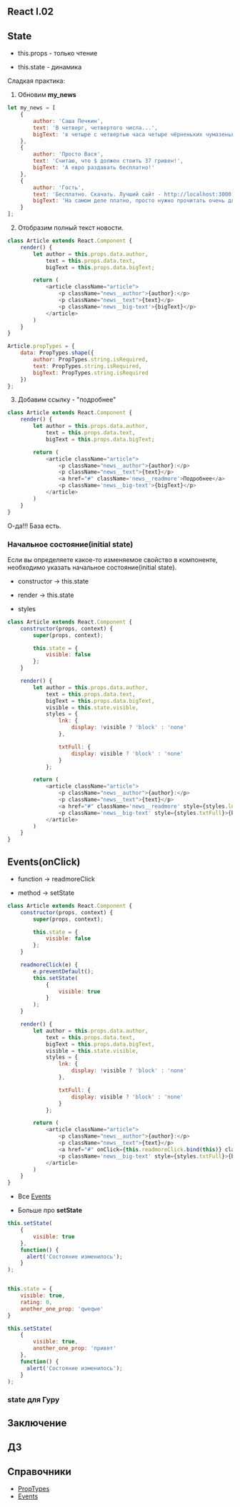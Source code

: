 ## React l.02
 
## State

- this.props - только чтение

- this.state - динамика

Сладкая практика:

1. Обновим **my_news**
```js
let my_news = [
    {
        author: 'Саша Печкин',
        text: 'В четверг, четвертого числа...',
        bigText: 'в четыре с четвертью часа четыре чёрненьких чумазеньких чертёнка чертили чёрными чернилами чертёж.'
    },
    {
        author: 'Просто Вася',
        text: 'Считаю, что $ должен стоить 37 гривен!',
        bigText: 'А евро раздавать бесплатно!'
    },
    {
        author: 'Гость',
        text: 'Бесплатно. Скачать. Лучший сайт - http://localhost:3000',
        bigText: 'На самом деле платно, просто нужно прочитать очень длинное лицензионное соглашение'
    }
];
```
2. Отобразим полный текст новости.
```js
class Article extends React.Component {
    render() {
        let author = this.props.data.author,
            text = this.props.data.text,
            bigText = this.props.data.bigText;

        return (
            <article className="article">
                <p className="news__author">{author}:</p>
                <p className="news__text">{text}</p>
                <p className='news__big-text'>{bigText}</p>
            </article>
        )
    }
}

Article.propTypes = {
    data: PropTypes.shape({
        author: PropTypes.string.isRequired,
        text: PropTypes.string.isRequired,
        bigText: PropTypes.string.isRequired
    })
};
```
3. Добавим ссылку - "подробнее"
```js
class Article extends React.Component {
    render() {
        let author = this.props.data.author,
            text = this.props.data.text,
            bigText = this.props.data.bigText;

        return (
            <article className="article">
                <p className="news__author">{author}:</p>
                <p className="news__text">{text}</p>
                <a href="#" className='news__readmore'>Подробнее</a>
                <p className='news__big-text'>{bigText}</p>
            </article>
        )
    }
}
```

О-да!!! База есть.

### Начальное состояние(initial state)

Если вы определяете какое-то изменяемое свойство в компоненте, необходимо указать начальное состояние(initial state).

- constructor -> this.state

- render -> this.state

- styles


```js
class Article extends React.Component {
    constructor(props, context) {
        super(props, context);

        this.state = {
            visible: false
        };
    }

    render() {
        let author = this.props.data.author,
            text = this.props.data.text,
            bigText = this.props.data.bigText,
            visible = this.state.visible,
            styles = {
                lnk: {
                    display: !visible ? 'block' : 'none'
                },

                txtFull: {
                    display: visible ? 'block' : 'none'
                }
            };

        return (
            <article className="article">
                <p className="news__author">{author}:</p>
                <p className="news__text">{text}</p>
                <a href="#" className='news__readmore' style={styles.lnk}>Подробнее</a>
                <p className='news__big-text' style={styles.txtFull}>{bigText}</p>
            </article>
        )
    }
}
```

## Events(onClick)

- function -> readmoreClick

- method -> setState

```js
class Article extends React.Component {
    constructor(props, context) {
        super(props, context);

        this.state = {
            visible: false
        };
    }

    readmoreClick(e) {
        e.preventDefault();
        this.setState(
            {
                visible: true
            }
        );
    }

    render() {
        let author = this.props.data.author,
            text = this.props.data.text,
            bigText = this.props.data.bigText,
            visible = this.state.visible,
            styles = {
                lnk: {
                    display: !visible ? 'block' : 'none'
                },

                txtFull: {
                    display: visible ? 'block' : 'none'
                }
            };

        return (
            <article className="article">
                <p className="news__author">{author}:</p>
                <p className="news__text">{text}</p>
                <a href="#" onClick={this.readmoreClick.bind(this)} className='news__readmore' style={styles.lnk}>Подробнее</a>
                <p className='news__big-text' style={styles.txtFull}>{bigText}</p>
            </article>
        )
    }
}
```

- Все [Events](https://facebook.github.io/react/docs/events.html)

- Больше про **setState**

```js
this.setState(
    {
        visible: true
    },
    function() {
      alert('Состояние изменилось');
    }
);
```

```js

this.state = {
    visible: true,
    rating: 0,
    another_one_prop: 'qweqwe'
}

this.setState(
    {
        visible: true,
        another_one_prop: 'привет'
    },
    function() {
      alert('Состояние изменилось');
    }
);
```


### state для Гуру 


## Заключение

## ДЗ

## Справочники
- [PropTypes](https://www.npmjs.com/package/prop-types)
- [Events](https://facebook.github.io/react/docs/events.html)